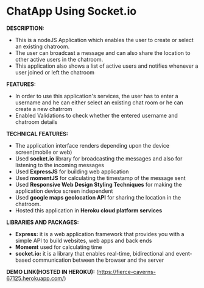 # ChatApp Using Socket.io 

**DESCRIPTION:** 
  - This is a nodeJS Application which enables the user to create or select an existing chatroom. 
  - The user can broadcast a message and can also share the location to other active users in the chatroom.
  - This application also shows a list of active users and notifies whenever a user joined or left the chatroom
 
**FEATURES:**
  - In order to use this application's services, the user has to enter a username and he can either select an existing chat room or he can create a new chatrrom
  - Enabled Validations to check whether the entered username and chatroom details

**TECHNICAL FEATURES:**
  - The application interface renders depending upon the device screen(mobile or web)
  - Used **socket.io** library for broadcasting the messages and also for listening to the incoming messages
  - Used **ExpressJS** for building web application
  - Used **momentJS** for calculating the timestamp of the message sent
  - Used **Responsive Web Design Styling Techniques** for making the application device screen independent 
  - Used **google maps geolocation API** for sharing the location in the chatroom.
  - Hosted this application in **Heroku cloud platform services**
 
**LIBRARIES AND PACKAGES:**
 - **Express:** it is a web application framework that provides you with a simple API to build websites, web apps and back ends
 - **Momemt** used for calculating time
 - **socket.io:** it is a library that enables real-time, bidirectional and event-based communication between the browser and the server

**DEMO LINK(HOSTED IN HEROKU):**
 (https://fierce-caverns-67125.herokuapp.com/)
